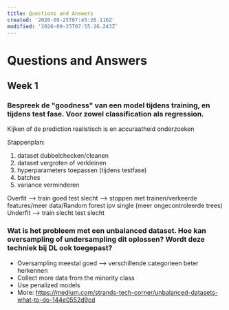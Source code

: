 ```yaml
---
title: Questions and Answers
created: '2020-09-25T07:45:26.116Z'
modified: '2020-09-25T07:55:26.243Z'
---
```


# Questions and Answers
## Week 1
### Bespreek de "goodness" van een model tijdens training, en tijdens test fase. Voor zowel classification als regression.
Kijken of de prediction realistisch is en accuraatheid onderzoeken

Stappenplan:
1. dataset dubbelchecken/cleanen 
2. dataset vergroten of verkleinen 
3. hyperparameters toepassen (tijdens testfase)
4. batches
5. variance verminderen

Overfit --> train goed test slecht --> stoppen met trainen/verkeerde features/meer data/Random forest ipv single (meer ongecontroleerde trees)
Underfit --> train slecht test slecht

### Wat is het probleem met een unbalanced dataset. Hoe kan oversampling of undersampling dit oplossen? Wordt deze techniek bij DL ook toegepast?
- Oversampling meestal goed --> verschillende categorieen beter herkennen
- Collect more data from the minority class
- Use penalized models
- More: https://medium.com/strands-tech-corner/unbalanced-datasets-what-to-do-144e0552d9cd
